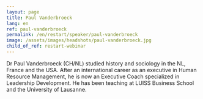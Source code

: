 ```yaml
---
layout: page
title: Paul Vanderbroeck
lang: en
ref: paul-vanderbroeck
permalink: /en/restart/speaker/paul-vanderbroeck
image: /assets/images/headshots/paul-vanderbroeck.jpg
child_of_ref: restart-webinar
---
```


Dr Paul Vanderbroeck (CH/NL) studied history and sociology in the NL, France and the USA.
After an international career as an executive in Human Resource Management, he is now an
Executive Coach specialized in Leadership Development. He has been teaching at LUISS
Business School and the University of Lausanne.
